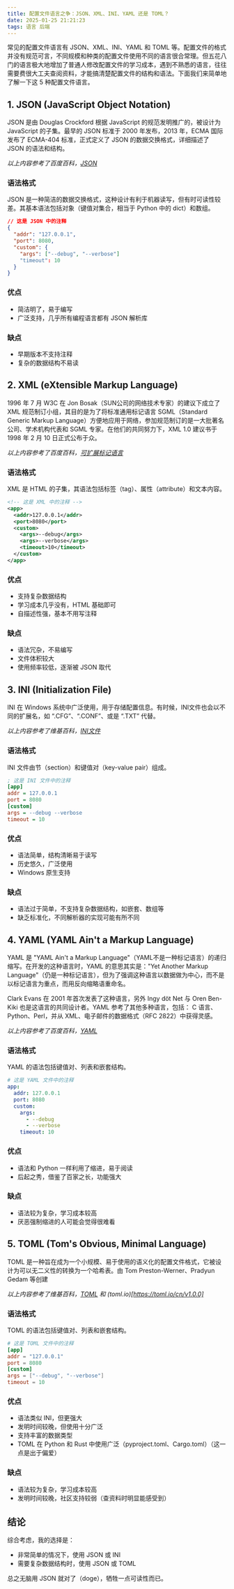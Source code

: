 ```yaml
---
title: 配置文件语言之争：JSON、XML、INI、YAML 还是 TOML？
date: 2025-01-25 21:21:23
tags: 语言 后端
---
```


常见的配置文件语言有 JSON、XML、INI、YAML 和 TOML 等。配置文件的格式并没有规范可言，不同规模和种类的配置文件使用不同的语言很合常理。但五花八门的语言极大地增加了普通人修改配置文件的学习成本，遇到不熟悉的语言，往往需要费很大工夫查阅资料，才能搞清楚配置文件的结构和语法。下面我们来简单地了解一下这 5 种配置文件语言。

## 1. JSON (JavaScript Object Notation)

JSON 是由 Douglas Crockford 根据 JavaScript 的规范发明推广的，被设计为 JavaScript 的子集。最早的 JSON 标准于 2000 年发布，2013 年，ECMA 国际发布了 ECMA-404 标准，正式定义了 JSON 的数据交换格式，详细描述了 JSON 的语法和结构。

*以上内容参考了百度百科，[JSON](https://baike.baidu.com/item/JSON/2462549)*

### 语法格式

JSON 是一种简洁的数据交换格式，这种设计有利于机器读写，但有时可读性较差。其基本语法包括对象（键值对集合，相当于 Python 中的 dict）和数组。

```json
// 这是 JSON 中的注释
{
  "addr": "127.0.0.1",
  "port": 8080,
  "custom": {
    "args": ["--debug", "--verbose"]
    "timeout": 10
  }
}
```

### 优点

- 简洁明了，易于编写
- 广泛支持，几乎所有编程语言都有 JSON 解析库

### 缺点

- 早期版本不支持注释
- 复杂的数据结构不易读

## 2. XML (eXtensible Markup Language)

1996 年 7 月 W3C 在 Jon Bosak（SUN公司的网络技术专家）的建议下成立了 XML 规范制订小组，其目的是为了将标准通用标记语言 SGML（Standard Generic Markup Language）方便地应用于网络，参加规范制订的是一大批著名公司、学术机构代表和 SGML 专家。在他们的共同努力下，XML 1.0 建议书于 1998 年 2 月 10 日正式公布于众。

*以上内容参考了百度百科，[可扩展标记语言](https://baike.baidu.com/item/%E5%8F%AF%E6%89%A9%E5%B1%95%E6%A0%87%E8%AE%B0%E8%AF%AD%E8%A8%80/2885849)*

### 语法格式

XML 是 HTML 的子集，其语法包括标签（tag）、属性（attribute）和文本内容。

```xml
<!-- 这是 XML 中的注释 -->
<app>
  <addr>127.0.0.1</addr>
  <port>8080</port>
  <custom>
    <args>--debug</args>
    <args>--verbose</args>
    <timeout>10</timeout>
  </custom>
</app>
```

### 优点

- 支持复杂数据结构
- 学习成本几乎没有，HTML 基础即可
- 自描述性强，基本不用写注释

### 缺点

- 语法冗杂，不易编写
- 文件体积较大
- 使用频率较低，逐渐被 JSON 取代

## 3. INI (Initialization File)

INI 在 Windows 系统中广泛使用，用于存储配置信息。有时候，INI文件也会以不同的扩展名，如 “.CFG”、“.CONF”、或是 “.TXT” 代替。

*以上内容参考了维基百科，[INI文件](https://zh.wikipedia.org/zh-cn/INI%E6%96%87%E4%BB%B6)*

### 语法格式

INI 文件由节（section）和键值对（key-value pair）组成。

```ini
; 这是 INI 文件中的注释
[app]
addr = 127.0.0.1
port = 8080
[custom]
args = --debug --verbose
timeout = 10
```

### 优点

- 语法简单，结构清晰易于读写
- 历史悠久，广泛使用
- Windows 原生支持

### 缺点

- 语法过于简单，不支持复杂数据结构，如嵌套、数组等
- 缺乏标准化，不同解析器的实现可能有所不同

## 4. YAML (YAML Ain't a Markup Language)

YAML 是 "YAML Ain't a Markup Language"（YAML不是一种标记语言）的递归缩写。在开发的这种语言时，YAML 的意思其实是："Yet Another Markup Language"（仍是一种标记语言），但为了强调这种语言以数据做为中心，而不是以标记语言为重点，而用反向缩略语重命名。

Clark Evans 在 2001 年首次发表了这种语言，另外 Ingy döt Net 与 Oren Ben-Kiki 也是这语言的共同设计者。YAML 参考了其他多种语言，包括： C 语言、Python、Perl，并从 XML、电子邮件的数据格式（RFC 2822）中获得灵感。

*以上内容参考了百度百科，[YAML](https://baike.baidu.com/item/YAML/1067697)*

### 语法格式

YAML 的语法包括键值对、列表和嵌套结构。

```yaml
# 这是 YAML 文件中的注释
app:
  addr: 127.0.0.1
  port: 8080
  custom:
    args:
      - --debug
      - --verbose
    timeout: 10
```

### 优点

- 语法和 Python 一样利用了缩进，易于阅读
- 后起之秀，借鉴了百家之长，功能强大

### 缺点

- 语法较为复杂，学习成本较高
- 厌恶强制缩进的人可能会觉得很难看

## 5. TOML (Tom's Obvious, Minimal Language)

TOML 是一种旨在成为一个小规模、易于使用的语义化的配置文件格式，它被设计为可以无二义性的转换为一个哈希表。由 Tom Preston-Werner、Pradyun Gedam 等创建

*以上内容参考了维基百科，[TOML](https://zh.wikipedia.org/wiki/TOML) 和 (toml.io)[https://toml.io/cn/v1.0.0]*

### 语法格式

TOML 的语法包括键值对、列表和嵌套结构。

```toml
# 这是 TOML 文件中的注释
[app]
addr = "127.0.0.1"
port = 8080
[custom]
args = ["--debug", "--verbose"]
timeout = 10
```

### 优点

- 语法类似 INI，但更强大
- 发明时间较晚，但使用十分广泛
- 支持丰富的数据类型
- TOML 在 Python 和 Rust 中使用广泛（pyproject.toml、Cargo.toml）（这一点是出于偏爱）

### 缺点

- 语法较为复杂，学习成本较高
- 发明时间较晚，社区支持较弱（查资料时明显能感受到）

## 结论

综合考虑，我的选择是：

- 非常简单的情况下，使用 JSON 或 INI
- 需要复杂数据结构时，使用 JSON 或 TOML

总之无脑用 JSON 就对了（doge），牺牲一点可读性而已。
